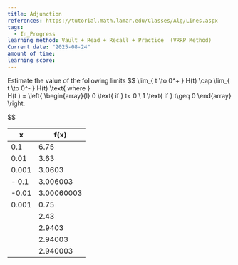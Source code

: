 ```yaml
---
title: Adjunction
references: https://tutorial.math.lamar.edu/Classes/Alg/Lines.aspx
tags:
  - In_Progress
learning method: Vault + Read + Recall + Practice  (VRRP Method)
Current date: "2025-08-24"
amount of time: 
learning score:
---
```

Estimate the value of the following limits 
$$
\lim_{ t \to 0^+ }    H(t)  \cap  \lim_{ t \to  0^- }  H(t)  \text{ where }   
H(t )  = \left\{ \begin{array}{l} 0 \text{  if } t< 0    \\
1  \text{ if } t\geq   0 
 \end{array}  \right. 

$$



| x      | f(x)       |
| ------ | ---------- |
| 0.1    | 6.75       |
| 0.01   | 3.63       |
| 0.001  | 3.0603     |
| - 0.1  | 3.006003   |
|  -0.01 | 3.00060003 |
| 0.001  | 0.75       |
|        | 2.43       |
|        | 2.9403     |
|        | 2.94003    |
|        | 2.940003   |
